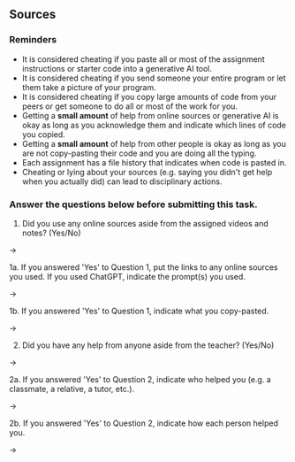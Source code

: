 ## Sources

### Reminders

* It is considered cheating if you paste all or most of the assignment instructions or starter code into a generative AI tool.
* It is considered cheating if you send someone your entire program or let them take a picture of your program.
* It is considered cheating if you copy large amounts of code from your peers or get someone to do all or most of the work for you.
* Getting a **small amount** of help from online sources or generative AI is okay as long as you acknowledge them and indicate which lines of code you copied.
* Getting a **small amount** of help from other people is okay as long as you are not copy-pasting their code and you are doing all the typing.
* Each assignment has a file history that indicates when code is pasted in.
* Cheating or lying about your sources (e.g. saying you didn't get help when you actually did) can lead to disciplinary actions.

### Answer the questions below before submitting this task.

1. Did you use any online sources aside from the assigned videos and notes? (Yes/No)

→

1a. If you answered 'Yes' to Question 1, put the links to any online sources you used. If you used ChatGPT, indicate the prompt(s) you used.

→

1b. If you answered 'Yes' to Question 1, indicate what you copy-pasted.

→

2. Did you have any help from anyone aside from the teacher? (Yes/No)

→

2a. If you answered 'Yes' to Question 2, indicate who helped you (e.g. a classmate, a relative, a tutor, etc.).

→

2b. If you answered 'Yes' to Question 2, indicate how each person helped you. 

→
